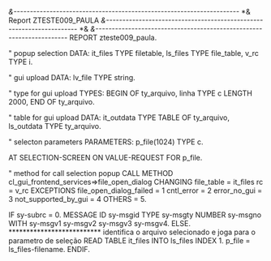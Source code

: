 *&---------------------------------------------------------------------*
*& Report ZTESTE009_PAULA
*&---------------------------------------------------------------------*
*&
*&---------------------------------------------------------------------*
REPORT zteste009_paula.

" popup selection
DATA: it_files TYPE filetable,
      ls_files TYPE file_table,
      v_rc     TYPE i.

" gui upload
DATA: lv_file TYPE string.

" type for gui upload
TYPES: BEGIN OF ty_arquivo,
         linha TYPE c LENGTH 2000,
       END OF ty_arquivo.

" table for gui upload
DATA: it_outdata TYPE TABLE OF ty_arquivo,
      ls_outdata TYPE ty_arquivo.

" selecton parameters
PARAMETERS: p_file(1024) TYPE c.

AT SELECTION-SCREEN ON VALUE-REQUEST FOR p_file.


  " method for call selection popup
  CALL METHOD cl_gui_frontend_services=>file_open_dialog
    CHANGING
      file_table              = it_files
      rc                      = v_rc
    EXCEPTIONS
      file_open_dialog_failed = 1
      cntl_error              = 2
      error_no_gui            = 3
      not_supported_by_gui    = 4
      OTHERS                  = 5.

  IF sy-subrc = 0.
    MESSAGE ID sy-msgid TYPE sy-msgty NUMBER sy-msgno
    WITH sy-msgv1 sy-msgv2 sy-msgv3 sy-msgv4.
  ELSE.
************************** identifica o arquivo selecionado e joga para o parametro de seleção
    READ TABLE it_files INTO ls_files INDEX 1.
    p_file = ls_files-filename.
  ENDIF.
